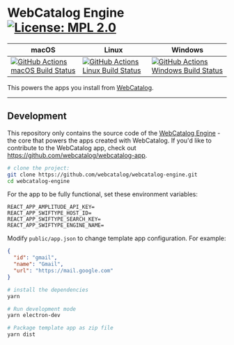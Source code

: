 # WebCatalog Engine [![License: MPL 2.0](https://img.shields.io/badge/License-MPL%202.0-brightgreen.svg)](LICENSE)

|macOS|Linux|Windows|
|---|---|---|
|[![GitHub Actions macOS Build Status](https://github.com/webcatalog/webcatalog-engine/workflows/macOS/badge.svg)](https://github.com/webcatalog/webcatalog-engine/actions?query=workflow%3AmacOS)|[![GitHub Actions Linux Build Status](https://github.com/webcatalog/webcatalog-engine/workflows/Linux/badge.svg)](https://github.com/webcatalog/webcatalog-engine/actions?query=workflow%3ALinux)|[![GitHub Actions Windows Build Status](https://github.com/webcatalog/webcatalog-engine/workflows/Windows/badge.svg)](https://github.com/webcatalog/webcatalog-engine/actions?query=workflow%3AWindows)|

This powers the apps you install from [WebCatalog](https://webcatalog.app).

---

## Development
This repository only contains the source code of the [WebCatalog Engine](https://help.webcatalog.app/article/23-what-is-webcatalog-engine) - the core that powers the apps created with WebCatalog. If you'd like to contribute to the WebCatalog app, check out <https://github.com/webcatalog/webcatalog-app>.

```bash
# clone the project:
git clone https://github.com/webcatalog/webcatalog-engine.git
cd webcatalog-engine
```

For the app to be fully functional, set these environment variables:
```
REACT_APP_AMPLITUDE_API_KEY=
REACT_APP_SWIFTYPE_HOST_ID=
REACT_APP_SWIFTYPE_SEARCH_KEY=
REACT_APP_SWIFTYPE_ENGINE_NAME=
```

Modify `public/app.json` to change template app configuration. For example:
```json
{
  "id": "gmail",
  "name": "Gmail",
  "url": "https://mail.google.com"
}
```

```bash
# install the dependencies
yarn

# Run development mode
yarn electron-dev

# Package template app as zip file
yarn dist
```